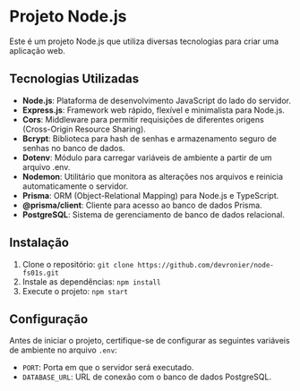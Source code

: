 # Projeto Node.js

Este é um projeto Node.js que utiliza diversas tecnologias para criar uma aplicação web.

## Tecnologias Utilizadas

- **Node.js**: Plataforma de desenvolvimento JavaScript do lado do servidor.
- **Express.js**: Framework web rápido, flexível e minimalista para Node.js.
- **Cors**: Middleware para permitir requisições de diferentes origens (Cross-Origin Resource Sharing).
- **Bcrypt**: Biblioteca para hash de senhas e armazenamento seguro de senhas no banco de dados.
- **Dotenv**: Módulo para carregar variáveis de ambiente a partir de um arquivo .env.
- **Nodemon**: Utilitário que monitora as alterações nos arquivos e reinicia automaticamente o servidor.
- **Prisma**: ORM (Object-Relational Mapping) para Node.js e TypeScript.
- **@prisma/client**: Cliente para acesso ao banco de dados Prisma.
- **PostgreSQL**: Sistema de gerenciamento de banco de dados relacional.

## Instalação

1. Clone o repositório: `git clone https://github.com/devronier/node-fs01s.git`
2. Instale as dependências: `npm install`
3. Execute o projeto: `npm start`

## Configuração

Antes de iniciar o projeto, certifique-se de configurar as seguintes variáveis de ambiente no arquivo `.env`:

- `PORT`: Porta em que o servidor será executado.
- `DATABASE_URL`: URL de conexão com o banco de dados PostgreSQL.
